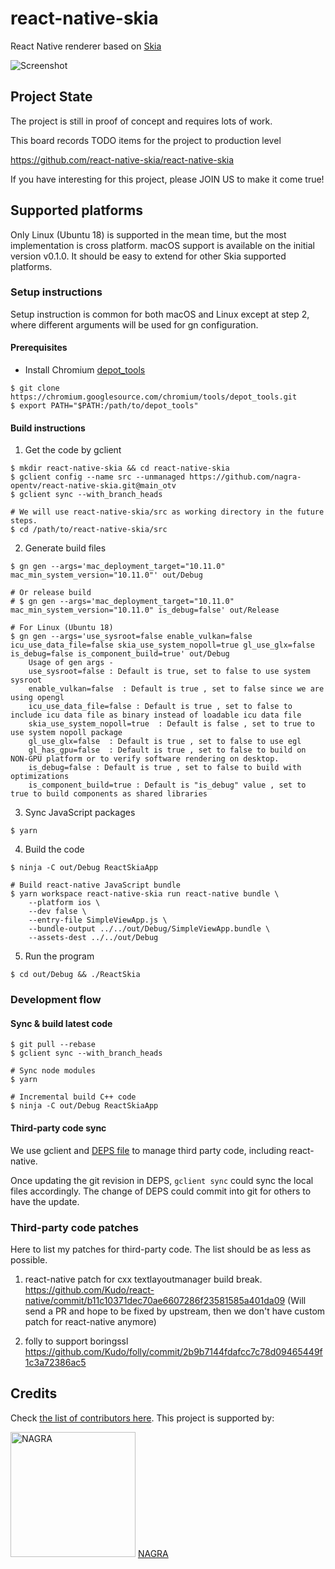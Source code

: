 # react-native-skia
React Native renderer based on [Skia](https://skia.org/)

![Screenshot](https://pbs.twimg.com/media/Eey1WFdUMAE5qMF.png:small)

## Project State
The project is still in proof of concept and requires lots of work.

This board records TODO items for the project to production level

https://github.com/react-native-skia/react-native-skia

If you have interesting for this project, please JOIN US to make it come true!

## Supported platforms

Only Linux (Ubuntu 18) is supported in the mean time, but the most implementation is cross platform.
macOS support is available on the initial version v0.1.0.
It should be easy to extend for other Skia supported platforms.

### Setup instructions

Setup instruction is common for both macOS and Linux except at step 2, where different arguments will be used for gn configuration.

#### Prerequisites

- Install Chromium [depot_tools](https://chromium.googlesource.com/chromium/src/+/master/docs/mac_build_instructions.md#install)

```shell
$ git clone https://chromium.googlesource.com/chromium/tools/depot_tools.git
$ export PATH="$PATH:/path/to/depot_tools"
```

#### Build instructions

1. Get the code by gclient

```shell
$ mkdir react-native-skia && cd react-native-skia
$ gclient config --name src --unmanaged https://github.com/nagra-opentv/react-native-skia.git@main_otv
$ gclient sync --with_branch_heads

# We will use react-native-skia/src as working directory in the future steps.
$ cd /path/to/react-native-skia/src
```

2. Generate build files

```shell
$ gn gen --args='mac_deployment_target="10.11.0" mac_min_system_version="10.11.0"' out/Debug

# Or release build
# $ gn gen --args='mac_deployment_target="10.11.0" mac_min_system_version="10.11.0" is_debug=false' out/Release

# For Linux (Ubuntu 18)
$ gn gen --args='use_sysroot=false enable_vulkan=false icu_use_data_file=false skia_use_system_nopoll=true gl_use_glx=false is_debug=false is_component_build=true' out/Debug
    Usage of gen args - 
    use_sysroot=false : Default is true, set to false to use system sysroot 
    enable_vulkan=false  : Default is true , set to false since we are using opengl
    icu_use_data_file=false : Default is true , set to false to include icu data file as binary instead of loadable icu data file 
    skia_use_system_nopoll=true  : Default is false , set to true to use system nopoll package
    gl_use_glx=false  : Default is true , set to false to use egl
    gl_has_gpu=false  : Default is true , set to false to build on NON-GPU platform or to verify software rendering on desktop.        
    is_debug=false : Default is true , set to false to build with optimizations
    is_component_build=true : Default is "is_debug" value , set to true to build components as shared libraries
```

3. Sync JavaScript packages

```shell
$ yarn
```

4. Build the code

```shell
$ ninja -C out/Debug ReactSkiaApp

# Build react-native JavaScript bundle
$ yarn workspace react-native-skia run react-native bundle \
    --platform ios \
    --dev false \
    --entry-file SimpleViewApp.js \
    --bundle-output ../../out/Debug/SimpleViewApp.bundle \
    --assets-dest ../../out/Debug
```

5. Run the program

```shell
$ cd out/Debug && ./ReactSkia
```

### Development flow

#### Sync & build latest code

```shell
$ git pull --rebase
$ gclient sync --with_branch_heads

# Sync node modules
$ yarn

# Incremental build C++ code
$ ninja -C out/Debug ReactSkiaApp
```

#### Third-party code sync

We use gclient and [DEPS file](https://github.com/nagra-opentv/react-native-skia/blob/main_otv/DEPS) to manage third party code, including react-native.

Once updating the git revision in DEPS, `gclient sync` could sync the local files accordingly.
The change of DEPS could commit into git for others to have the update.

### Third-party code patches

Here to list my patches for third-party code. The list should be as less as possible.

1. react-native patch for cxx textlayoutmanager build break.
https://github.com/Kudo/react-native/commit/b11c10371dec70ae6607286f23581585a401da09
(Will send a PR and hope to be fixed by upstream, then we don't have custom patch for react-native anymore) 

2. folly to support boringssl
https://github.com/Kudo/folly/commit/2b9b7144fdafcc7c78d09465449f1c3a72386ac5

## Credits

Check [the list of contributors here](https://github.com/react-native/react-native-skia/graphs/contributors). This project is supported by:


[<img src="https://user-images.githubusercontent.com/46429/113642371-3d328c00-96b2-11eb-9feb-550d003ca7b0.png" width="200" alt="NAGRA">](https://www.nagra.com/)
[NAGRA](https://www.nagra.com/)
